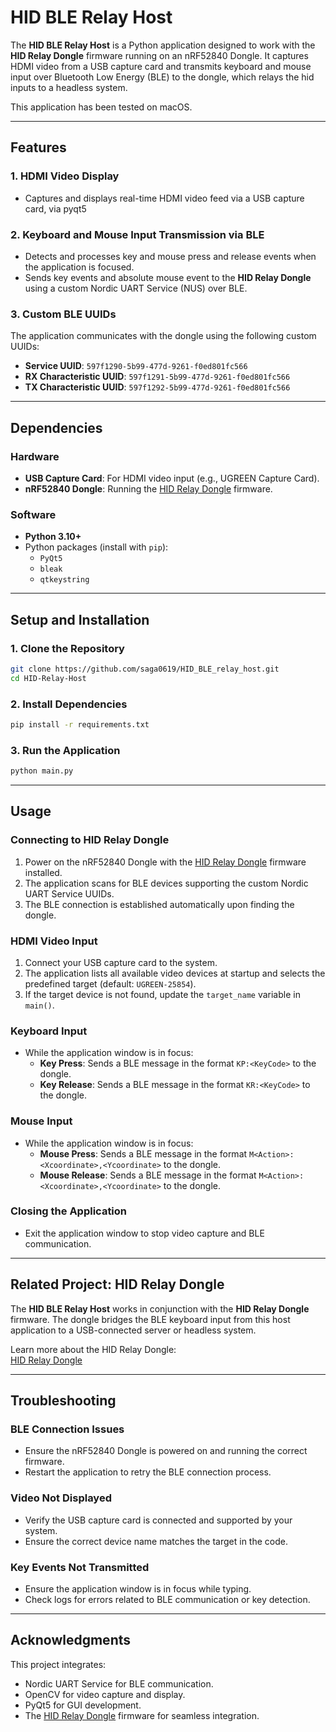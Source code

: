# HID BLE Relay Host

The **HID BLE Relay Host** is a Python application designed to work with the **HID Relay Dongle** firmware running on an nRF52840 Dongle. It captures HDMI video from a USB capture card and transmits keyboard and mouse input over Bluetooth Low Energy (BLE) to the dongle, which relays the hid inputs to a headless system.

This application has been tested on macOS.

---

## Features

### 1. **HDMI Video Display**
- Captures and displays real-time HDMI video feed via a USB capture card, via pyqt5

### 2. **Keyboard and Mouse Input Transmission via BLE**
- Detects and processes key and mouse press and release events when the application is focused.
- Sends key events and absolute mouse event to the **HID Relay Dongle** using a custom Nordic UART Service (NUS) over BLE.

### 3. **Custom BLE UUIDs**
The application communicates with the dongle using the following custom UUIDs:
- **Service UUID**: `597f1290-5b99-477d-9261-f0ed801fc566`
- **RX Characteristic UUID**: `597f1291-5b99-477d-9261-f0ed801fc566`
- **TX Characteristic UUID**: `597f1292-5b99-477d-9261-f0ed801fc566`

---

## Dependencies

### Hardware
- **USB Capture Card**: For HDMI video input (e.g., UGREEN Capture Card).
- **nRF52840 Dongle**: Running the [HID Relay Dongle](https://github.com/saga0619/HID_BLE_relay_dongle) firmware.

### Software
- **Python 3.10+**
- Python packages (install with `pip`):
  - `PyQt5`
  - `bleak`
  - `qtkeystring`

---

## Setup and Installation

### 1. Clone the Repository
```bash
git clone https://github.com/saga0619/HID_BLE_relay_host.git
cd HID-Relay-Host
```

### 2. Install Dependencies
```bash
pip install -r requirements.txt
```

### 3. Run the Application
```bash
python main.py
```

---

## Usage

### Connecting to HID Relay Dongle
1. Power on the nRF52840 Dongle with the [HID Relay Dongle](https://github.com/saga0619/HID_BLE_relay_dongle) firmware installed.
2. The application scans for BLE devices supporting the custom Nordic UART Service UUIDs.
3. The BLE connection is established automatically upon finding the dongle.

### HDMI Video Input
1. Connect your USB capture card to the system.
2. The application lists all available video devices at startup and selects the predefined target (default: `UGREEN-25854`).
3. If the target device is not found, update the `target_name` variable in `main()`.

### Keyboard Input
- While the application window is in focus:
  - **Key Press**: Sends a BLE message in the format `KP:<KeyCode>` to the dongle.
  - **Key Release**: Sends a BLE message in the format `KR:<KeyCode>` to the dongle.

### Mouse Input
- While the application window is in focus:
  - **Mouse Press**: Sends a BLE message in the format `M<Action>:<Xcoordinate>,<Ycoordinate>` to the dongle.
  - **Mouse Release**: Sends a BLE message in the format `M<Action>:<Xcoordinate>,<Ycoordinate>` to the dongle.

### Closing the Application
- Exit the application window to stop video capture and BLE communication.

---

## Related Project: HID Relay Dongle

The **HID BLE Relay Host** works in conjunction with the **HID Relay Dongle** firmware. The dongle bridges the BLE keyboard input from this host application to a USB-connected server or headless system.

Learn more about the HID Relay Dongle:  
[HID Relay Dongle](https://github.com/saga0619/HID_BLE_relay_dongle)

---

## Troubleshooting

### BLE Connection Issues
- Ensure the nRF52840 Dongle is powered on and running the correct firmware.
- Restart the application to retry the BLE connection process.

### Video Not Displayed
- Verify the USB capture card is connected and supported by your system.
- Ensure the correct device name matches the target in the code.

### Key Events Not Transmitted
- Ensure the application window is in focus while typing.
- Check logs for errors related to BLE communication or key detection.

---

## Acknowledgments

This project integrates:
- Nordic UART Service for BLE communication.
- OpenCV for video capture and display.
- PyQt5 for GUI development.
- The [HID Relay Dongle](https://github.com/saga0619/HID_BLE_relay-dongle) firmware for seamless integration.
